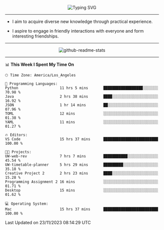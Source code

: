 <p align="center">
  <img src="https://readme-typing-svg.demolab.com?font=Fira+Code&weight=500&size=32&duration=2500&pause=1600&center=true&vCenter=true&random=false&width=1024&height=64&lines=Hi+there+%F0%9F%91%8B;I'm+delighted+you+could+make+it+here+%F0%9F%8E%89;I'm+Harry%2C+a+college+student+still+finding+my+way" alt="Typing SVG" />
</p>


---


- I aim to acquire diverse new knowledge through practical experience.

- I aspire to engage in friendly interactions with everyone and form interesting friendships.


---


<p align="center">
  <img src="https://github-readme-stats.vercel.app/api?username=Harry-Jing&show_icons=true" alt="github-readme-stats"/>
</p>


---

<!--START_SECTION:waka-->
📊 **This Week I Spent My Time On** 

```text
🕑︎ Time Zone: America/Los_Angeles

💬 Programming Languages: 
Python                   11 hrs 5 mins       ██████████████████░░░░░░░   70.98 % 
Java                     2 hrs 38 mins       ████░░░░░░░░░░░░░░░░░░░░░   16.92 % 
JSON                     1 hr 14 mins        ██░░░░░░░░░░░░░░░░░░░░░░░   07.96 % 
TOML                     12 mins             ░░░░░░░░░░░░░░░░░░░░░░░░░   01.38 % 
YAML                     11 mins             ░░░░░░░░░░░░░░░░░░░░░░░░░   01.27 % 

🔥 Editors: 
VS Code                  15 hrs 37 mins      █████████████████████████   100.00 % 

🐱‍💻 Projects: 
UW-web-rev               7 hrs 7 mins        ███████████░░░░░░░░░░░░░░   45.54 % 
UW-timetable-planner     5 hrs 29 mins       █████████░░░░░░░░░░░░░░░░   35.18 % 
Creative Project 2       2 hrs 23 mins       ████░░░░░░░░░░░░░░░░░░░░░   15.28 % 
Programming Assignment 2 16 mins             ░░░░░░░░░░░░░░░░░░░░░░░░░   01.71 % 
Desktop                  15 mins             ░░░░░░░░░░░░░░░░░░░░░░░░░   01.62 % 

💻 Operating System: 
Mac                      15 hrs 37 mins      █████████████████████████   100.00 % 
```


 Last Updated on 23/11/2023 08:14:29 UTC
<!--END_SECTION:waka-->
